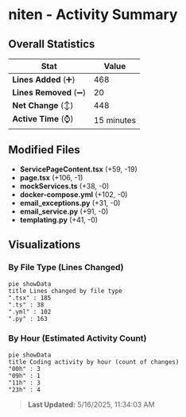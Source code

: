 # niten - Activity Summary 

## Overall Statistics

| Stat                   | Value                                                             |
| ---------------------- | ----------------------------------------------------------------- |
| **Lines Added** (➕)   | 468                                          |
| **Lines Removed** (➖) | 20                                        |
| **Net Change** (↕)    | 448                |
| **Active Time** (⌚)   | 15 minutes |


## Modified Files
- **ServicePageContent.tsx** (+59, -19)
- **page.tsx** (+106, -1)
- **mockServices.ts** (+38, -0)
- **docker-compose.yml** (+102, -0)
- **email_exceptions.py** (+31, -0)
- **email_service.py** (+91, -0)
- **templating.py** (+41, -0)

## Visualizations

### By File Type (Lines Changed)

```mermaid
pie showData
title Lines changed by file type
".tsx" : 185
".ts" : 38
".yml" : 102
".py" : 163
```

### By Hour (Estimated Activity Count)

```mermaid
pie showData
title Coding activity by hour (count of changes)
"00h" : 3
"09h" : 1
"11h" : 3
"23h" : 4
```


> **Last Updated:** 5/16/2025, 11:34:03 AM